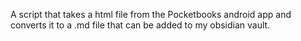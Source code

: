 A script that takes a html file from the Pocketbooks android app and converts it to a .md file that can be added to my obsidian vault.
